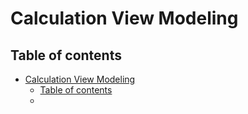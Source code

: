 # Calculation View Modeling

## Table of contents 

- [Calculation View Modeling](#calculation-view-modeling)
  - [Table of contents](#table-of-contents)
  - [](#)


## 